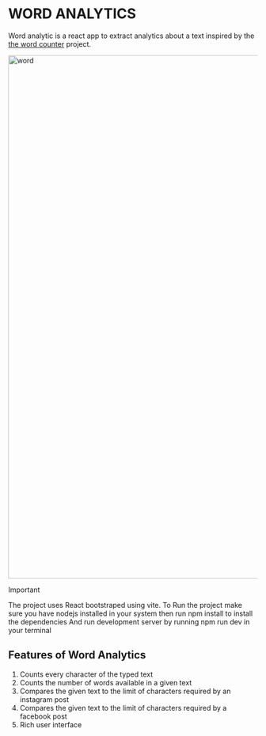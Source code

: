 # WORD ANALYTICS

Word analytic is a react app to extract analytics about a text inspired by the [the word counter](https://thewordcounter.com) project.

<img width="1058" alt="word" src="https://github.com/user-attachments/assets/1486939d-59fe-4eaa-a141-244eb93fa7bb">


> [!Important]
> The project uses React bootstraped using vite.
> To Run the project make sure you have nodejs installed in your system then run npm install to install the dependencies
> And run development server by running npm run dev in your terminal

## Features of Word Analytics

1. Counts every character of the typed text
2. Counts the number of words available in a given text
3. Compares the given text to the limit of characters required by an instagram post
4. Compares the given text to the limit of characters required by a facebook post
5. Rich user interface
